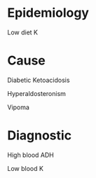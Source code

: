 
# Epidemiology

Low diet K

# Cause

Diabetic Ketoacidosis

Hyperaldosteronism

Vipoma

# Diagnostic

High blood ADH

Low blood K
